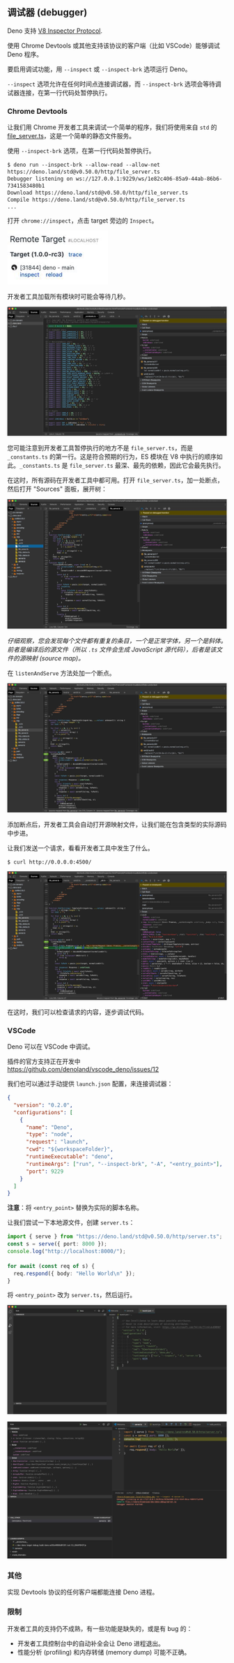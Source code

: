 ## 调试器 (debugger)

Deno 支持 [V8 Inspector Protocol](https://v8.dev/docs/inspector).

使用 Chrome Devtools 或其他支持该协议的客户端（比如 VSCode）能够调试 Deno 程序。

要启用调试功能，用 `--inspect` 或 `--inspect-brk` 选项运行 Deno。

`--inspect` 选项允许在任何时间点连接调试器，而 `--inspect-brk` 选项会等待调试器连接，在第一行代码处暂停执行。

### Chrome Devtools

让我们用 Chrome 开发者工具来调试一个简单的程序，我们将使用来自 `std` 的 [file_server.ts](https://deno.land/std@v0.50.0/http/file_server.ts)，这是一个简单的静态文件服务。

使用 `--inspect-brk` 选项，在第一行代码处暂停执行。

```shell
$ deno run --inspect-brk --allow-read --allow-net https://deno.land/std@v0.50.0/http/file_server.ts
Debugger listening on ws://127.0.0.1:9229/ws/1e82c406-85a9-44ab-86b6-7341583480b1
Download https://deno.land/std@v0.50.0/http/file_server.ts
Compile https://deno.land/std@v0.50.0/http/file_server.ts
...
```

打开 `chrome://inspect`，点击 target 旁边的 `Inspect`。

![chrome://inspect](../images/debugger1.jpg)

开发者工具加载所有模块时可能会等待几秒。

![Devtools opened](../images/debugger2.jpg)

您可能注意到开发者工具暂停执行的地方不是 `file_server.ts`，而是 `_constants.ts` 的第一行。这是符合预期的行为，ES 模块在 V8 中执行的顺序如此。`_constants.ts` 是 `file_server.ts` 最深、最先的依赖，因此它会最先执行。

在这时，所有源码在开发者工具中都可用。打开 `file_server.ts`，加一处断点，然后打开 "Sources" 面板，展开树：

![Open file_server.ts](../images/debugger3.jpg)

_仔细观察，您会发现每个文件都有重复的条目，一个是正常字体，另一个是斜体。前者是编译后的源文件（所以 `.ts` 文件会生成 JavaScript 源代码），后者是该文件的源映射 (source map)。_

在 `listenAndServe` 方法处加一个断点。

![Break in file_server.ts](../images/debugger4.jpg)

添加断点后，开发者工具会自动打开源映射文件，让我们能在包含类型的实际源码中步进。

让我们发送一个请求，看看开发者工具中发生了什么。

```
$ curl http://0.0.0.0:4500/
```

![Break in request handling](../images/debugger5.jpg)

在这时，我们可以检查请求的内容，逐步调试代码。

### VSCode

Deno 可以在 VSCode 中调试。

插件的官方支持正在开发中 <https://github.com/denoland/vscode_deno/issues/12>

我们也可以通过手动提供 `launch.json` 配置，来连接调试器：

```json
{
  "version": "0.2.0",
  "configurations": [
    {
      "name": "Deno",
      "type": "node",
      "request": "launch",
      "cwd": "${workspaceFolder}",
      "runtimeExecutable": "deno",
      "runtimeArgs": ["run", "--inspect-brk", "-A", "<entry_point>"],
      "port": 9229
    }
  ]
}
```

**注意**：将 `<entry_point>` 替换为实际的脚本名称。

让我们尝试一下本地源文件，创建 `server.ts`：

```ts
import { serve } from "https://deno.land/std@v0.50.0/http/server.ts";
const s = serve({ port: 8000 });
console.log("http://localhost:8000/");

for await (const req of s) {
  req.respond({ body: "Hello World\n" });
}
```

将 `<entry_point>` 改为 `server.ts`，然后运行。

![VSCode debugger](../images/debugger6.jpg)

![VSCode debugger](../images/debugger7.jpg)

### 其他

实现 Devtools 协议的任何客户端都能连接 Deno 进程。

### 限制

开发者工具的支持仍不成熟，有一些功能是缺失的，或是有 bug 的：

- 开发者工具控制台中的自动补全会让 Deno 进程退出。
- 性能分析 (profiling) 和内存转储 (memory dump) 可能不正确。
